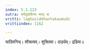 ```yaml
---
index: 5.1.123
sutra: वर्णदृढादिभ्यः ष्यञ् च
vritti: laghusiddhantakaumudi
vrittiindex: 1162

---
```

चादिमनिच्। शौक्ल्यम्। शुक्लिमा। दार्ढ्यम्। द्रढिमा॥